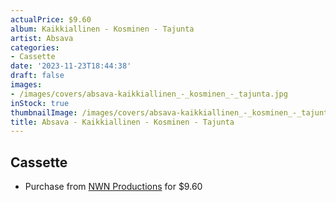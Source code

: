 ```yaml
---
actualPrice: $9.60
album: Kaikkiallinen - Kosminen - Tajunta
artist: Absava
categories:
- Cassette
date: '2023-11-23T18:44:38'
draft: false
images:
- /images/covers/absava-kaikkiallinen_-_kosminen_-_tajunta.jpg
inStock: true
thumbnailImage: /images/covers/absava-kaikkiallinen_-_kosminen_-_tajunta-thumb.jpg
title: Absava - Kaikkiallinen - Kosminen - Tajunta
---
```


## Cassette
* Purchase from [NWN Productions](http://shop.nwnprod.com/index.php?route=product/product&path=73&product_id=17848&sort=pd.name&order=ASC) for $9.60
